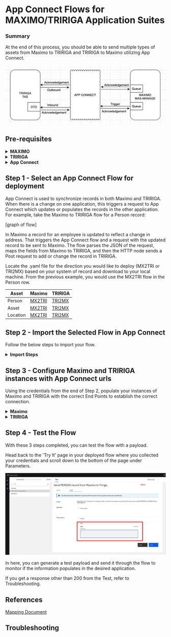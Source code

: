 # App Connect Flows for MAXIMO/TRIRIGA Application Suites

### Summary

At the end of this process, you should be able to send multiple types of assets from Maximo to TRIRIGA and TRIRIGA to Maximo utilizing App Connect.

<img src="/Pics/TRI-MX-Architecture.jpeg">

## Pre-requisites

 <details><summary><b>MAXIMO</b></summary>

You should have credentials and access to an instance of Maximo.

Within Maximo, make sure to configure these pre-requisites before you begin.

1. Create Organization - TRIRIGA
2. Create a dummy clearing account in Chart of Accounts
3. Uncheck validation options in Chart of Accounts
4. Create a site TRIMAIN and set it to active

  </details>
  
 <details><summary><b>TRIRIGA</b></summary>

You should have credentials and access to an instance of TRIRIGA

Download and import the [OM Package](/docs/APIConnector_v0.4.zip) containing TRIRIGA OSLC Resources for below APIs.

Business Object | Integration Type | Supported Integrations
---|---|---
People | Inbound & Outbound | Create and Retire
Building Equipment | Inbound & Outbound | Create and Retire
Space | Inbound & Outbound | Create and Retire
  
  </details>

 <details><summary><b>App Connect</b></summary>

You should have access to an instance of App Connect with a deployed instance of a Designer

You will need to create two accounts from the 'Catalog' tab in order to connect the applications.

Once all of the connectors have loaded, type in 'http' to find the HTTP Application.
 
<img src="/Pics/App-Connect-Catalog.jpeg">

If this is your first account, select 'Connect' to begin setting up the initial HTTP account. If this is not your first account, make sure to take note if there are any other generic account names present because the number of the one you create will depend on what has already been created. App Connect creates an account with a generic name in sequential order (Example: if Account 1 and Account 2 are present, your new account will be Account 3).

See the below table for credentials:

Flow | Account Name | Username | Password | API key | API location | API key name
---|---|---|---|---|---|---
Max -> Tri | mxtririga | Your TRIRIGA Username | Your TRIRIGA Password | N/A | N/A | N/A
Tri -> Max | trimaximo | N/A | N/A | Your Maximo apikey | 'header' | 'apikey' 

Once you have connected the account, head back to the HTTP Application on the Catalog page and rename the new account according to the Account Name column in the above table.

</details>

## Step 1 - Select an App Connect Flow for deployment

App Connect is used to synchronize records in both Maximo and TRIRIGA. When there is a change on one application, this triggers a request to App Connect which updates or populates the records in the other application. For example, take the Maximo to TRIRIGA flow for a Person record:

[graph of flow]

In Maximo a record for an employee is updated to reflect a change in address. That triggers the App Connect flow and a request with the updated record to be sent to Maximo. The flow parses the JSON of the request, maps the fields from Maximo to TRIRIGA, and then the HTTP node sends a Post request to add or change the record in TRIRIGA.

Locate the .yaml file for the direction you would like to deploy (MX2TRI or TRI2MX) based on your system of record and download to your local machine. From the previous example, you would use the MX2TRI flow in the Person row.

Asset | Maximo | TRIRIGA
---|---|---
Person | [MX2TRI](/docs/MAX2Tririga/PLUSTMXPerson2TRI.yaml) | [TRI2MX](/docs/TRI2Maximo/PLUSTTRIPerson2MX.yaml)
Asset | [MX2TRI](/docs/MAX2Tririga/PLUSTMXAsset2TRI.yaml) | [TRI2MX](/docs/TRI2Maximo/PLUSTTRIAsset2MX.yaml)
Location | [MX2TRI](/docs/MAX2Tririga/PLUSTMXLocation2TRI.yaml) | [TRI2MX](/docs/TRI2Maximo/PLUSTTRISpace2MX.yaml)


## Step 2 - Import the Selected Flow in App Connect

Follow the below steps to import your flow.

<details><summary><b>Import Steps</b></summary>

From your App Connect Dashboard, click 'New' and select 'Import Flow' from the drop down menu.

<img src="/Pics/App-Connect-Dashboard.jpeg"> 

Either drag and drop or select the flow you'd like to import. In this example, we'll be using the MX2TRI Person flow.

<img src="/Pics/Uploaded_Flow.png" width=300>

Your flow should now be uploaded onto your App Connect instance. From this screen you can navigate using the 'Edit flow' button to see the individual nodes of this flow. Be sure to select the HTTP account that you configured for Maximo to TRIRIGA for the connector. 

<img src="/Pics/Completed_Flow.png">

To test this flow, click 'Done' on the top right of the screen then click on the three dots in the top right corner and select 'Start API'.

<img src="/Pics/Start_API.png" width=250>

Go to the 'Test' tab and select the 'POST' option on the left side of the screen.

<img src="/Pics/Test_Flow.png">
 
Click on 'Try It' and grab the url and security credentials from this screen for the next step.
 
<img src="/Pics/AppConnect-Config-Full.png" >

</details>

## Step 3 - Configure Maximo and TRIRIGA instances with App Connect urls

Using the credentials from the end of Step 2, populate your instances of Maximo and TRIRIGA with the correct End Points to establish the correct connection.

<details><summary><b>Maximo</b></summary>

From the main page of Maximo, click the menu icon on the top left and navigate to Integration -> End Points
 
<img src="/Pics/Maximo-EndPoint-Navigation.jpeg" >
 
Fill in the properties with the url, username, and password from Step 2
 
<img src="/Pics/Maximo-EndPoint-Properties.png" >
 
Click the 'Test' button at the bottom right of the screen and send a simple {"hello":"world"} to make sure the End Point returns a 200 status code. If it does not return a successful status code, refer to the Troubleshooting section.
 
</details>
 
 <details><summary><b>TRIRIGA</b></summary>

From the main page of TRIRIGA, click on Tools -> System Setup -> Integration -> Integration Object.
 
Under the 'Name' column, type in 'apic', and select the integration object that pertains to the record you're sending. 
 
<img src="/Pics/TRIRIGA-EndPoint.png">
 
Click on the object and fill in the credentials in the pop-up box.
 
</details>

## Step 4 - Test the Flow

With these 3 steps completed, you can test the flow with a payload.

Head back to the 'Try It' page in your deployed flow where you collected your credentials and scroll down to the bottom of the page under Parameters.

<img src="/Pics/App-Connect-Test.jpeg" >

In here, you can generate a test payload and send it through the flow to monitor if the information populates in the desired application.

If you get a response other than 200 from the Test, refer to Troubleshooting.

## References
[Mapping Document](/docs/TRIRIGA_Maximo_Field_Mapping-Final.xlsx)

## Troubleshooting


